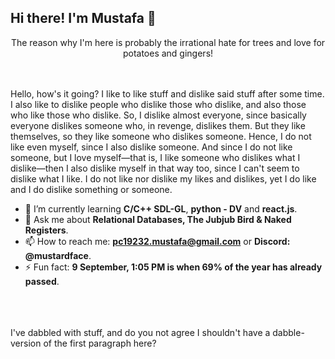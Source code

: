 ## Hi there! I'm Mustafa 🌳


<div align="center">
  The reason why I'm here is probably the irrational hate for trees and love for potatoes and gingers!
</div>
<br><br>

Hello, how's it going? I like to like stuff and dislike said stuff after some time. I also like to dislike people who dislike those who dislike, and also those who like those who dislike. So, I dislike almost everyone, since basically everyone dislikes someone who, in revenge, dislikes them. But they like themselves, so they like someone who dislikes someone. Hence, I do not like even myself, since I also dislike someone. And since I do not like someone, but I love myself—that is, I like someone who dislikes what I dislike—then I also dislike myself in that way too, since I can't seem to dislike what I like. I do not like nor dislike my likes and dislikes, yet I do like and I do dislike something or someone.

- 🌱 I’m currently learning **C/C++ SDL-GL**, **python - DV** and **react.js**.
- 💬 Ask me about **Relational Databases, The Jubjub Bird & Naked Registers**.
- 📫 How to reach me: **pc19232.mustafa@gmail.com** or **Discord: @mustardface**.
- ⚡ Fun fact: **9 September, 1:05 PM is when 69% of the year has already passed**.

<br><br><br>
I've dabbled with stuff, and do you not agree I shouldn't have a dabble-version of the first paragraph here?
